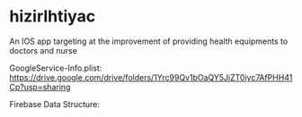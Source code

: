 # hizirIhtiyac
An IOS app targeting at the improvement of providing health equipments to doctors and nurse


GoogleService-Info.plist: https://drive.google.com/drive/folders/1Yrc99Qv1bOaQY5JiZT0iyc7AfPHH41Cp?usp=sharing

Firebase Data Structure:
 

